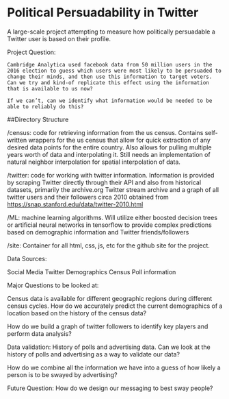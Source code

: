 # Political Persuadability in Twitter
A large-scale project attempting to measure how politically persuadable a Twitter user is based on their profile.

Project Question:

	Cambridge Analytica used facebook data from 50 million users in the 2016 election to guess which users were most likely to be persuaded to change their minds, and then use this information to target voters. Can we try and kind-of replicate this effect using the information that is available to us now?

	If we can’t, can we identify what information would be needed to be able to reliably do this?
	

##Directory Structure

/census: code for retrieving information from the us census. Contains self-written wrappers for the us census that allow for quick extraction of any desired data points for the entire country. Also allows for pulling multiple years worth of data and interpolating it. Still needs an implementation of natural neighbor interpolation for spatial interpolation of data.

/twitter: code for working with twitter information. Information is provided by scraping Twitter directly through their API and also from historical datasets, primarily the archive.org Twitter stream archive and a graph of all twitter users and their followers circa 2010 obtained from https://snap.stanford.edu/data/twitter-2010.html

/ML: machine learning algorithms. Will utilize either boosted decision trees or artificial neural networks in tensorflow to provide complex predictions based on demographic information and Twitter friends/followers

/site: Container for all html, css, js, etc for the github site for the project.


Data Sources:

Social Media
Twitter
Demographics
Census
Poll information

Major Questions to be looked at:

Census data is available for different geographic regions during different census cycles. How do we accurately predict the current demographics of a location based on the history of the census data?

How do we build a graph of twitter followers to identify key players and perform data analysis?

Data validation: History of polls and advertising data. Can we look at the history of polls and advertising as a way to validate our data?

How do we combine all the information we have into a guess of how likely a person is to be swayed by advertising?

Future Question: How do we design our messaging to best sway people?

